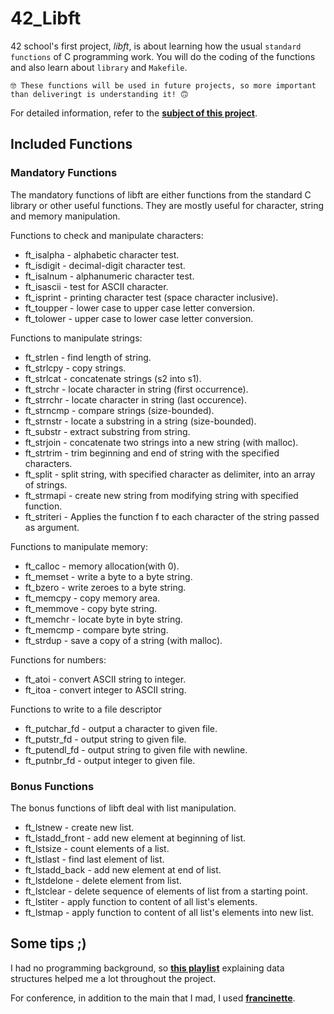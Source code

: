 # 42_Libft

42 school's first project, <em>libft</em>, is about learning how the usual `standard functions` of C programming work. You will do the coding of the functions and also learn about `library` and `Makefile`.

	🤓 These functions will be used in future projects, so more important than deliveringt is understanding it! 🙃

For detailed information, refer to the [**subject of this project**](https://github.com/yasminefontenele/42_Libft/blob/main/Libft.pdf).

##

## Included Functions

### Mandatory Functions
The mandatory functions of libft are either functions from the standard C library or other useful functions. They are mostly useful for character, string and memory manipulation.

Functions to check and manipulate characters:
- ft_isalpha    - alphabetic character test.
- ft_isdigit    - decimal-digit character test.
- ft_isalnum    - alphanumeric character test.
- ft_isascii    - test for ASCII character.
- ft_isprint    - printing character test (space character inclusive).
- ft_toupper    - lower case to upper case letter conversion.
- ft_tolower    - upper case to lower case letter conversion.

Functions to manipulate strings:
- ft_strlen     - find length of string.
- ft_strlcpy    - copy strings.
- ft_strlcat    - concatenate strings (s2 into s1).
- ft_strchr     - locate character in string (first occurrence).
- ft_strrchr    - locate character in string (last occurence).
- ft_strncmp    - compare strings (size-bounded).
- ft_strnstr    - locate a substring in a string (size-bounded).
- ft_substr     - extract substring from string.
- ft_strjoin    - concatenate two strings into a new string (with malloc).
- ft_strtrim    - trim beginning and end of string with the specified characters.
- ft_split      - split string, with specified character as delimiter, into an array of strings.
- ft_strmapi    - create new string from modifying string with specified function.
- ft_striteri   - Applies the function f to each character of the string passed as argument.

Functions to manipulate memory:
- ft_calloc     - memory allocation(with 0).
- ft_memset     - write a byte to a byte string.
- ft_bzero      - write zeroes to a byte string.
- ft_memcpy     - copy memory area.
- ft_memmove    - copy byte string.
- ft_memchr     - locate byte in byte string.
- ft_memcmp     - compare byte string.
- ft_strdup     - save a copy of a string (with malloc).

Functions for numbers:
- ft_atoi     - convert ASCII string to integer.
- ft_itoa     - convert integer to ASCII string.

Functions to write to a file descriptor
- ft_putchar_fd - output a character to given file.
- ft_putstr_fd  - output string to given file.
- ft_putendl_fd - output string to given file with newline.
- ft_putnbr_fd  - output integer to given file.
				
### Bonus Functions
The bonus functions of libft deal with list manipulation.
- ft_lstnew       - create new list.
- ft_lstadd_front - add new element at beginning of list.
- ft_lstsize      - count elements of a list.
- ft_lstlast      - find last element of list.
- ft_lstadd_back  - add new element at end of list.
- ft_lstdelone    - delete element from list.
- ft_lstclear     - delete sequence of elements of list from a starting point.
- ft_lstiter      - apply function to content of all list's elements.
- ft_lstmap       - apply function to content of all list's elements into new list.

##

## Some tips ;)

I had no programming background, so [**this playlist**](https://www.youtube.com/watch?v=ucupombJuUM&list=PL3ZslI15yo2r-gHJtjORRMRKMSNRpf7u5) explaining data structures helped me a lot throughout the project.

For conference, in addition to the main that I mad, I used [**francinette**](https://github.com/xicodomingues/francinette).
